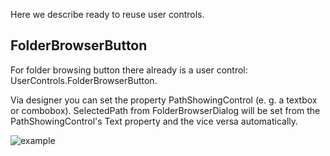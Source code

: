 Here we describe ready to reuse user controls. 

## FolderBrowserButton

For folder browsing button there already is a user control: UserControls.FolderBrowserButton.

Via designer you can set the property PathShowingControl (e. g. a textbox or combobox). SelectedPath from FolderBrowserDialog will be set from the PathShowingControl's Text property and the vice versa automatically.

![example](https://f.cloud.github.com/assets/368412/664365/69e63658-d783-11e2-839e-a9c3dc956122.jpg)